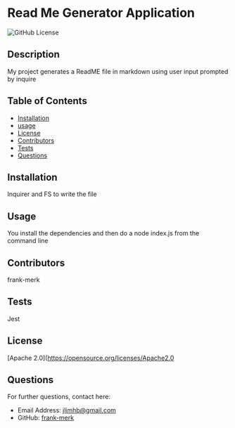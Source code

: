 # Read Me Generator Application

  ![GitHub License](https://img.shields.io/badge/License-Apache%202.0-blue.svg)

  ## Description

  My project generates a ReadME file in markdown using user input prompted by inquire

  ## Table of Contents

  * [Installation](#installation)
  * [usage](#usage)
  * [License](#license)
  * [Contributors](#contributors)
  * [Tests](#tests)
  * [Questions](#questions)
  
  ## Installation
  
  Inquirer and FS to write the file

  ## Usage

  You install the dependencies and then do a node index.js from the command line

  ## Contributors
  frank-merk
  

  ## Tests

  Jest

  ## License

  [Apache 2.0](https://opensource.org/licenses/Apache2.0

  ## Questions

  For further questions, contact here:
  * Email Address: jlimhb@gmail.com
  * GitHub: [frank-merk](https://github.com/frank-merk)

